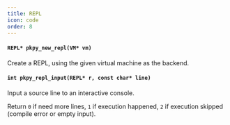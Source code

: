 ```yaml
---
title: REPL
icon: code
order: 8
---
```

#### **`REPL* pkpy_new_repl(VM* vm)`**

Create a REPL, using the given virtual machine as the backend.

#### **`int pkpy_repl_input(REPL* r, const char* line)`**

Input a source line to an interactive console.

Return `0` if need more lines,
`1` if execution happened,
`2` if execution skipped (compile error or empty input).